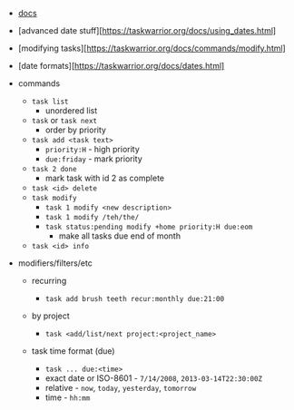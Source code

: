 
- [docs](https://taskwarrior.org/docs/)
- [advanced date stuff][https://taskwarrior.org/docs/using_dates.html]
- [modifying tasks][https://taskwarrior.org/docs/commands/modify.html]
- [date formats][https://taskwarrior.org/docs/dates.html]


- commands
   - `task list`
      - unordered list
   - `task` or `task next`
      - order by priority
   - `task add <task text>`
      - `priority:H` - high priority
      - `due:friday` - mark priority
   - `task 2 done`
      - mark task with id 2 as complete
   - `task <id> delete`
   - `task modify`
      - `task 1 modify <new description>`
      - `task 1 modify /teh/the/`
      - `task status:pending modify +home priority:H due:eom`
         - make all tasks due end of month
   - `task <id> info`


- modifiers/filters/etc
   - recurring
      - `task add brush teeth recur:monthly due:21:00`

   - by project
      - `task <add/list/next project:<project_name>`
   - task time format (due)
      - `task ... due:<time>`
      - exact date or ISO-8601 - `7/14/2008`, `2013-03-14T22:30:00Z`
      - relative - `now`, `today`, `yesterday`, `tomorrow`
      - time - `hh:mm`

